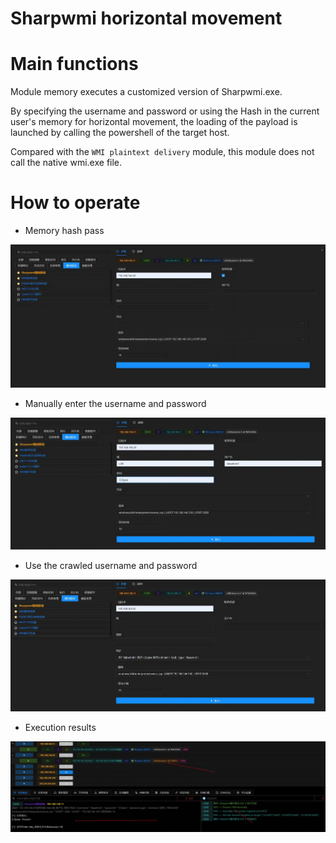 # Sharpwmi horizontal movement

# Main functions

Module memory executes a customized version of Sharpwmi.exe.

By specifying the username and password or using the Hash in the current user's memory for horizontal movement, the loading of the payload is launched by calling the powershell of
the target host.

Compared with the `WMI plaintext delivery` module, this module does not call the native wmi.exe file.

# How to operate

+ Memory hash pass

![1627999144641-6c3276b1-4fd6-4cc7-847c-090af6ab661d.webp](./img/OsI78aqg1xFsKncE/1627999144641-6c3276b1-4fd6-4cc7-847c-090af6ab661d-736823.webp)

+ Manually enter the username and password

![1627999179495-e2f41c02-65e7-41e2-aeaf-4c7429e972d9.webp](./img/OsI78aqg1xFsKncE/1627999179495-e2f41c02-65e7-41e2-aeaf-4c7429e972d9-956731.webp)

+ Use the crawled username and password

![1627999214258-36c0741a-92f4-4e29-9723-8806774e7a7c.webp](./img/OsI78aqg1xFsKncE/1627999214258-36c0741a-92f4-4e29-9723-8806774e7a7c-925080.webp)

+ Execution results

![1627999272870-8da5f166-009c-4159-b718-538a5879a5b4.webp](./img/OsI78aqg1xFsKncE/1627999272870-8da5f166-009c-4159-b718-538a5879a5b4-670911.webp)




